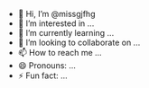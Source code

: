 - 👋 Hi, I’m @missgjfhg
- 👀 I’m interested in ...
- 🌱 I’m currently learning ...
- 💞️ I’m looking to collaborate on ...
- 📫 How to reach me ...
- 😄 Pronouns: ...
- ⚡ Fun fact: ...

<!---
missgjfhg/missgjfhg is a ✨ special ✨ repository because its `README.md` (this file) appears yes your GitHub profile.
You can click the Preview link to take a look at your changes.
---> 
